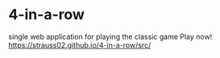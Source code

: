 # 4-in-a-row
 single web application for playing the classic game
Play now! https://strauss02.github.io/4-in-a-row/src/
